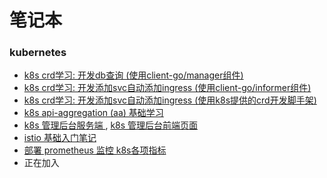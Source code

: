 # 笔记本

### kubernetes

* <a href="https://github.com/boyfoo/crd-dbcore"> k8s crd学习: 开发db查询 (使用client-go/manager组件)  </a>
* <a href="https://github.com/boyfoo/k8s-addingress-with-informer"> k8s crd学习: 开发添加svc自动添加ingress (使用client-go/informer组件)  </a>
* <a href="https://github.com/boyfoo/k8s-addingress-with-crd"> k8s crd学习: 开发添加svc自动添加ingress (使用k8s提供的crd开发脚手架)  </a>
* <a href="https://github.com/boyfoo/k8s-aa-basis"> k8s api-aggregation (aa) 基础学习 </a>
* <a href="https://github.com/boyfoo/k8s-system-service"> k8s 管理后台服务端 </a> , <a href="https://github.com/boyfoo/k8s-system-web"> k8s 管理后台前端页面 </a> 
* <a href="https://github.com/boyfoo/istio-started"> istio 基础入门笔记 </a>
* <a href="post/prometheus 监控 k8s.md"> 部署 prometheus 监控 k8s各项指标 </a>
* 正在加入